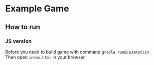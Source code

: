 # Example Game


## How to run
### JS version
Before you need to build game with command `gradle runDceJsKotlin`<br>
Then open `index.html` in your browser